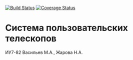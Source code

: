 [![Build Status](https://travis-ci.org/Max-o-Nat/Telescopes.svg?branch=develop)](https://travis-ci.org/Max-o-Nat/Telescopes)
[![Coverage Status](https://coveralls.io/repos/github/Max-o-Nat/Telescopes/badge.svg?branch=develop)](https://coveralls.io/github/Max-o-Nat/Telescopes?branch=develop)

# Система пользовательских телескопов

ИУ7-82 Васильев М.А., Жарова Н.А.

